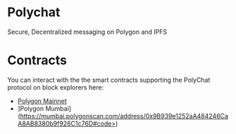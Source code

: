 # Polychat
Secure, Decentralized messaging on Polygon and IPFS

# Contracts
You can interact with the the smart contracts supporting the PolyChat protocol on block explorers here:
* [Polygon Mainnet](<https://polygonscan.com/address/0x7caCE48de94C3513B0E583568664656b7d4A5fDF#code>)
* ]Polygon Mumbai](https://mumbai.polygonscan.com/address/0x9B939e1252aA484246CaA8AB8380b9f926C1c76D#code>)
